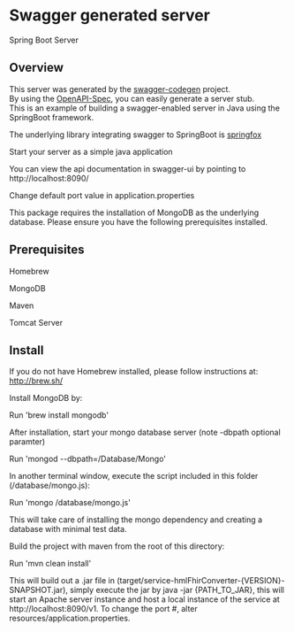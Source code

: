 # Swagger generated server

Spring Boot Server 


## Overview  
This server was generated by the [swagger-codegen](https://github.com/swagger-api/swagger-codegen) project.  
By using the [OpenAPI-Spec](https://github.com/swagger-api/swagger-core), you can easily generate a server stub.  
This is an example of building a swagger-enabled server in Java using the SpringBoot framework.  

The underlying library integrating swagger to SpringBoot is [springfox](https://github.com/springfox/springfox)  

Start your server as a simple java application  

You can view the api documentation in swagger-ui by pointing to  
http://localhost:8090/  

Change default port value in application.properties

This package requires the installation of MongoDB as the underlying database. Please ensure you have the following prerequisites installed.


## Prerequisites
Homebrew

MongoDB

Maven

Tomcat Server


## Install
If you do not have Homebrew installed, please follow instructions at: http://brew.sh/

Install MongoDB by:

Run 'brew install mongodb'

After installation, start your mongo database server (note -dbpath optional paramter)

Run 'mongod --dbpath=/Database/Mongo'

In another terminal window, execute the script included in this folder (/database/mongo.js):

Run 'mongo /database/mongo.js'

This will take care of installing the mongo dependency and creating a database with minimal test data.

Build the project with maven from the root of this directory:

Run 'mvn clean install'

This will build out a .jar file in (target/service-hmlFhirConverter-{VERSION}-SNAPSHOT.jar), simply execute the jar by java -jar {PATH_TO_JAR}, this will start an Apache server instance and host a local instance of the service at http://localhost:8090/v1. To change the port #, alter resources/application.properties.
    